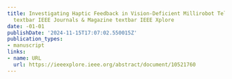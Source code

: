 ```yaml
---
title: Investigating Haptic Feedback in Vision-Deficient Millirobot Telemanipulation
  textbar IEEE Journals & Magazine textbar IEEE Xplore
date: -01-01
publishDate: '2024-11-15T17:07:02.550015Z'
publication_types:
- manuscript
links:
- name: URL
  url: https://ieeexplore.ieee.org/abstract/document/10521760
---
```

